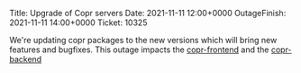 Title: Upgrade of Copr servers
Date: 2021-11-11 12:00+0000
OutageFinish: 2021-11-11 14:00+0000
Ticket: 10325

We're updating copr packages to the new versions which will bring new
features and bugfixes. This outage impacts the
[copr-frontend](https://copr.fedorainfracloud.org)
and the [copr-backend](https://copr-be.cloud.fedoraproject.org/)
